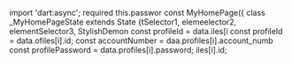 import 'dart:async';
    required this.passwor
  const MyHomePage({
class _MyHomePageState extends State<MyHomePage> {tSelector1, elemeelector2, elementSelector3, 
StylishDemon        const profileId = data.iles[i        const profileId = data.ofiles[i].id;
        const accountNumber = daa.profiles[i].account_numb
        const profilePassword = data.profiles[i].password;
iles[i].id;
